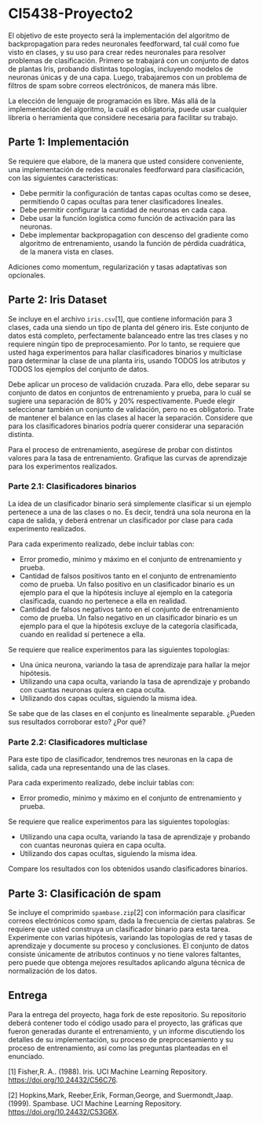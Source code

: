 # CI5438-Proyecto2

El objetivo de este proyecto será la implementación del algoritmo de backpropagation para redes neuronales feedforward, tal cuál como fue visto en clases, y su uso para crear redes neuronales para resolver problemas de clasificación. Primero se trabajará con un conjunto de datos de plantas Iris, probando distintas topologías, incluyendo modelos de neuronas únicas y de una capa. Luego, trabajaremos con un problema de filtros de spam sobre correos electrónicos, de manera más libre.

La elección de lenguaje de programación es libre. Más allá de la implementación del algoritmo, la cuál es obligatoria, puede usar cualquier libreria o herramienta que considere necesaria para facilitar su trabajo.

## Parte 1: Implementación

Se requiere que elabore, de la manera que usted considere conveniente, una implementación de redes neuronales feedforward para clasificación, con las siguientes características:
* Debe permitir la configuración de tantas capas ocultas como se desee, permitiendo 0 capas ocultas para tener clasificadores lineales.
* Debe permitir configurar la cantidad de neuronas en cada capa.
* Debe usar la función logística como función de activación para las neuronas.
* Debe implementar backpropagation con descenso del gradiente como algoritmo de entrenamiento, usando la función de pérdida cuadrática, de la manera vista en clases.

Adiciones como momentum, regularización y tasas adaptativas son opcionales.

## Parte 2: Iris Dataset

Se incluye en el archivo `iris.csv`[1], que contiene información para 3 clases, cada una siendo un tipo de planta del género iris. Este conjunto de datos está completo, perfectamente balanceado entre las tres clases y no requiere ningún tipo de preprocesamiento. Por lo tanto, se requiere que usted haga experimentos para hallar clasificadores binarios y multiclase para determinar la clase de una planta iris, usando TODOS los atributos y TODOS los ejemplos del conjunto de datos.

Debe aplicar un proceso de validación cruzada. Para ello, debe separar su conjunto de datos en conjuntos de entrenamiento y prueba, para lo cuál se sugiere una separación de 80% y 20% respectivamente. Puede elegir seleccionar también un conjunto de validación, pero no es obligatorio. Trate de mantener el balance en las clases al hacer la separación. Considere que para los clasificadores binarios podría querer considerar una separación distinta.

Para el proceso de entrenamiento, asegúrese de probar con distintos valores para la tasa de entrenamiento. Grafique las curvas de aprendizaje para los experimentos realizados.

### Parte 2.1: Clasificadores binarios

La idea de un clasificador binario será simplemente clasificar si un ejemplo pertenece a una de las clases o no. Es decir, tendrá una sola neurona en la capa de salida, y deberá entrenar un clasificador por clase para cada experimento realizados.

Para cada experimento realizado, debe incluir tablas con:
* Error promedio, mínimo y máximo en el conjunto de entrenamiento y prueba.
* Cantidad de falsos positivos tanto en el conjunto de entrenamiento como de prueba. Un falso positivo en un clasificador binario es un ejemplo para el que la hipótesis incluye al ejemplo en la categoría clasificada, cuando no pertenece a ella en realidad.
* Cantidad de falsos negativos tanto en el conjunto de entrenamiento como de prueba. Un falso negativo en un clasificador binario es un ejemplo para el que la hipótesis excluye de la categoría clasificada, cuando en realidad sí pertenece a ella. 


Se requiere que realice experimentos para las siguientes topologías:

* Una única neurona, variando la tasa de aprendizaje para hallar la mejor hipótesis.
* Utilizando una capa oculta, variando la tasa de aprendizaje y probando con cuantas neuronas quiera en capa oculta.
* Utilizando dos capas ocultas, siguiendo la misma idea.

Se sabe que de las clases en el conjunto es linealmente separable. ¿Pueden sus resultados corroborar esto? ¿Por qué?

### Parte 2.2: Clasificadores multiclase

Para este tipo de clasificador, tendremos tres neuronas en la capa de salida, cada una representando una de las clases.

Para cada experimento realizado, debe incluir tablas con:
* Error promedio, mínimo y máximo en el conjunto de entrenamiento y prueba.

Se requiere que realice experimentos para las siguientes topologías:

* Utilizando una capa oculta, variando la tasa de aprendizaje y probando con cuantas neuronas quiera en capa oculta.
* Utilizando dos capas ocultas, siguiendo la misma idea.

Compare los resultados con los obtenidos usando clasificadores binarios.

## Parte 3: Clasificación de spam

Se incluye el comprimido `spambase.zip`[2] con información para clasificar correos electrónicos como spam, dada la frecuencia de ciertas palabras. Se requiere que usted construya un clasificador binario para esta tarea. Experimente con varias hipótesis, variando las topologías de red y tasas de aprendizaje y documente su proceso y conclusiones. El conjunto de datos consiste únicamente de atributos continuos y no tiene valores faltantes, pero puede que obtenga mejores resultados aplicando alguna técnica de normalización de los datos.


## Entrega

Para la entrega del proyecto, haga fork de este repositorio. Su repositorio deberá contener todo el código usado para el proyecto, las gráficas que fueron generadas durante el entrenamiento, y un informe discutiendo los detalles de su implementación, su proceso de preprocesamiento y su proceso de entrenamiento, así como las preguntas planteadas en el enunciado.


[1] Fisher,R. A.. (1988). Iris. UCI Machine Learning Repository. https://doi.org/10.24432/C56C76.

[2] Hopkins,Mark, Reeber,Erik, Forman,George, and Suermondt,Jaap. (1999). Spambase. UCI Machine Learning Repository. https://doi.org/10.24432/C53G6X.
